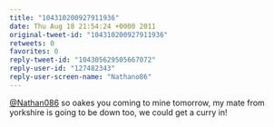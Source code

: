 ```yaml
---
title: "104310200927911936"
date: Thu Aug 18 21:54:24 +0000 2011
original-tweet-id: "104310200927911936"
retweets: 0
favorites: 0
reply-tweet-id: "104305629505667072"
reply-user-id: "127482343"
reply-user-screen-name: "Nathano86"
---
```

<a href="https://twitter.com/Nathan086">@Nathan086</a> so oakes you coming to mine tomorrow, my mate from yorkshire is going to be down too, we could get a curry in!
